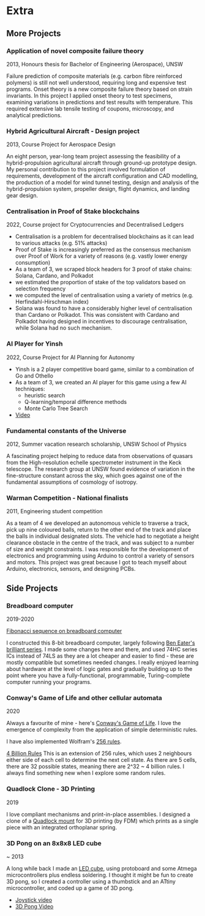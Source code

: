 # Extra

## More Projects

### Application of novel composite failure theory

2013, Honours thesis for Bachelor of Engineering (Aerospace), UNSW

Failure prediction of composite materials (e.g. carbon fibre reinforced polymers) is still not well understood,
requiring long and expensive test programs. Onset theory is a new composite failure theory based on strain invariants. In this project I applied onset theory to test specimens, examining variations in predictions and test
results with temperature. This required extensive lab tensile testing of coupons, microscopy, and analytical predictions.

<!-- - images -->

### Hybrid Agricultural Aircraft - Design project

2013, Course Project for Aerospace Design

An eight person, year-long team project assessing the feasibility of a hybrid-propulsion agricultural aircraft through ground-up prototype design. My personal contribution to this project involved formulation of requirements, development of the aircraft configuration and CAD modelling, the production of a model for wind tunnel testing, design and analysis of the hybrid-propulsion system, propeller design, flight dynamics, and landing gear design. 

<!-- - images-->

### Centralisation in Proof of Stake blockchains

2022, Course project for Cryptocurrencies and Decentralised Ledgers

- Centralisation is a problem for decentralised blockchains as it can lead to various attacks (e.g. 51% attacks)
- Proof of Stake is increasingly preferred as the consensus mechanism over Proof of Work for a variety of reasons (e.g. vastly lower energy consumption)
- As a team of 3, we scraped block headers for 3 proof of stake chains: Solana, Cardano, and Polkadot
- we estimated the proportion of stake of the top validators based on selection frequency
- we computed the level of centralisation using a variety of metrics (e.g. Herfindahl-Hirschman index)
- Solana was found to have a considerably higher level of centralisation than Cardano or Polkadot. This was consistent with Cardano and Polkadot having designed in incentives to discourage centralisation, while Solana had no such mechanism. 

<!-- TODO images -->

### AI Player for Yinsh

2022, Course Project for AI Planning for Autonomy

- Yinsh is a 2 player competitive board game, similar to a combination of Go and Othello
- As a team of 3, we created an AI player for this game using a few AI techniques:
    - heuristic search
    - Q-learning/temporal difference methods
    - Monte Carlo Tree Search
- [Video](https://youtu.be/VLc_vtldEkc)

### Fundamental constants of the Universe 

2012, Summer vacation research scholarship, UNSW School of Physics

A fascinating project helping to reduce data from observations of quasars from the High-resolution echelle spectrometer instrument in the Keck telescope. The research group at UNSW found evidence of variation in the
fine-structure constant across the sky, which goes against one of the fundamental assumptions of cosmology of 
isotropy.

<!-- TODO images -->

### Warman Competition - National finalists

2011, Engineering student competition

As a team of 4 we developed an autonomous vehicle to traverse a track, pick up nine coloured balls, return to the other end of the track and place the balls in individual designated slots. The vehicle had to negotiate a height clearance obstacle in the centre of the track, and was subject to a number of size and weight constraints. I was responsible for the development of electronics and programming using Arduino to control a variety of sensors and motors. This project was great because I got to teach myself about Arduino, electronics, sensors, and designing PCBs.

<!-- TODO images-->

## Side Projects

### Breadboard computer

2019-2020

[Fibonacci sequence on breadboard computer](https://imgur.com/gallery/4jkHO5a)

I constructed this 8-bit breadboard computer, largely following [Ben Eater's brilliant series](https://eater.net/8bit/). I made some changes here and there, and used 74HC series ICs instead of 74LS as they are a lot cheaper and
easier to find - these are mostly compatible but sometimes needed changes. I really enjoyed learning about hardware at the level of logic gates and gradually building up to the point where you have a fully-functional, programmable, Turing-complete computer running your programs.

<!--I have some more details on it written up [here](https://jsinkers.github.io/notes/notebooks/other/01_breadboard_comp.html).-->

### Conway's Game of Life and other cellular automata

2020

Always a favourite of mine - here's [Conway's Game of Life](https://jsinkers.github.io/conway/conway.html). I love the emergence of complexity from the application of simple deterministic rules.

I have also implemented Wolfram's [256 rules](https://jsinkers.github.io/conway/rule.html).

[4 Billion Rules](https://jsinkers.github.io/conway/rule-extended.html) This is an extension of 256 rules, which uses 2 neighbours either side of each cell to determine the next cell state. As there are 5 cells, there are 32 possible states, meaning there are 2^32 ~ 4 billion rules. I always find something new when I explore some random rules.

### Quadlock Clone - 3D Printing

2019

I love compliant mechanisms and print-in-place assemblies. I designed a clone of a [Quadlock mount](https://www.thingiverse.com/thing:3870880) for 3D printing (by FDM) which prints as a single piece with an integrated orthoplanar spring.

### 3D Pong on an 8x8x8 LED cube

~ 2013

A long while back I made an [LED cube](https://youtu.be/BrMr_Wx8Z84), using protoboard and some Atmega microcontrollers plus endless soldering. I thought it might be fun to create 3D pong, so I created a controller using a thumbstick and an ATtiny microcontroller, and coded up a game of 3D pong.

- [Joystick video](https://youtu.be/TF5w_ConQk8)
- [3D Pong Video](https://youtu.be/0-yoEmxVzAU)